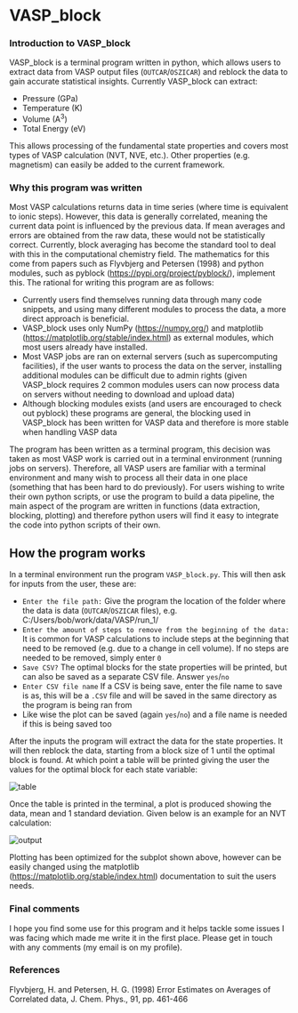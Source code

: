 # VASP_block

### Introduction to VASP_block

VASP_block is a terminal program written in python, which allows users to extract data from VASP output files (`OUTCAR`/`OSZICAR`) and reblock the data to gain accurate statistical insights. Currently VASP_block can extract:

-	Pressure (GPa)
-	Temperature (K)
-	Volume (A<sup>3</sup>)
-	Total Energy (eV)

This allows processing of the fundamental state properties and covers most types of VASP calculation (NVT, NVE, etc.). Other properties (e.g. magnetism) can easily be added to the current framework. 

### Why this program was written

Most VASP calculations returns data in time series (where time is equivalent to ionic steps). However, this data is generally correlated, meaning the current data point is influenced by the previous data. If mean averages and errors are obtained from the raw data, these would not be statistically correct. Currently, block averaging has become the standard tool to deal with this in the computational chemistry field. The mathematics for this come from papers such as Flyvbjerg and Petersen (1998) and python modules, such as pyblock (https://pypi.org/project/pyblock/), implement this. The rational for writing this program are as follows:

-	Currently users find themselves running data through many code snippets, and using many different modules to process the data, a more direct approach is beneficial.
-	VASP_block uses only NumPy (https://numpy.org/) and matplotlib (https://matplotlib.org/stable/index.html) as external modules, which most users already have installed.
-	Most VASP jobs are ran on external servers (such as supercomputing facilities), if the user wants to process the data on the server, installing additional modules can be difficult due to admin rights (given VASP_block requires 2 common modules users can now process data on servers without needing to download and upload data) 
-	Although blocking modules exists (and users are encouraged to check out pyblock) these programs are general, the blocking used in VASP_block has been written for VASP data and therefore is more stable when handling VASP data

The program has been written as a terminal program, this decision was taken as most VASP work is carried out in a terminal environment (running jobs on servers). Therefore, all VASP users are familiar with a terminal environment and many wish to process all their data in one place (something that has been hard to do previously). 
For users wishing to write their own python scripts, or use the program to build a data pipeline, the main aspect of the program are written in functions (data extraction, blocking, plotting) and therefore python users will find it easy to integrate the code into python scripts of their own. 

## How the program works

In a terminal environment run the program `VASP_block.py`. This will then ask for inputs from the user, these are:
-	`Enter the file path:` Give the program the location of the folder where the data is data (`OUTCAR`/`OSZICAR` files), e.g. C:/Users/bob/work/data/VASP/run_1/
-	`Enter the amount of steps to remove from the beginning of the data:` It is common for VASP calculations to include steps at the beginning that need to be removed (e.g. due to a change in cell volume). If no steps are needed to be removed, simply enter `0`
-	`Save CSV?` The optimal blocks for the state properties will be printed, but can also be saved as a separate CSV file. Answer `yes`/`no`
-	`Enter CSV file name` If a CSV is being save, enter the file name to save is as, this will be a `.CSV` file and will be saved in the same directory as the program is being ran from
-	Like wise the plot can be saved (again `yes`/`no`) and a file name is needed if this is being saved too

After the inputs the program will extract the data for the state properties. It will then reblock the data, starting from a block size of 1 until the optimal block is found. At which point a table will be printed giving the user the values for the optimal block for each state variable:

![table](https://user-images.githubusercontent.com/95185273/192792471-08b285c9-a5fb-4fb4-956f-ffabadd5242b.PNG)

Once the table is printed in the terminal, a plot is produced showing the data, mean and 1 standard deviation. Given below is an example for an NVT calculation:

![output](https://user-images.githubusercontent.com/95185273/192791559-87fe378b-388e-4c49-95b7-9320424bd091.png)

Plotting has been optimized for the subplot shown above, however can be easily changed using the matplotlib (https://matplotlib.org/stable/index.html) documentation to suit the users needs. 

### Final comments 
I hope you find some use for this program and it helps tackle some issues I was facing which made me write it in the first place. Please get in touch with any comments (my email is on my profile). 

###	References

Flyvbjerg, H. and Petersen, H. G. (1998) Error Estimates on Averages of Correlated data, J. Chem. Phys., 91, pp. 461-466
